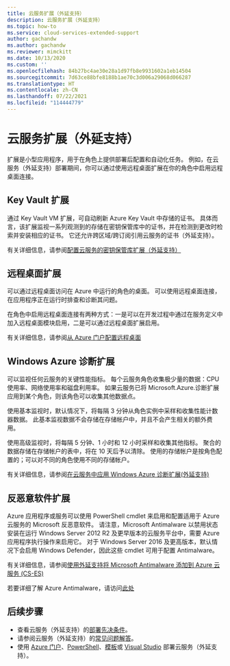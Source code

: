 ```yaml
---
title: 云服务扩展（外延支持）
description: 云服务扩展（外延支持）
ms.topic: how-to
ms.service: cloud-services-extended-support
author: gachandw
ms.author: gachandw
ms.reviewer: mimckitt
ms.date: 10/13/2020
ms.custom: ''
ms.openlocfilehash: 84b27bc4ae30e28a1d97fb8e9931602a1eb14504
ms.sourcegitcommit: 7d63ce88bfe8188b1ae70c3d006a29068d066287
ms.translationtype: HT
ms.contentlocale: zh-CN
ms.lasthandoff: 07/22/2021
ms.locfileid: "114444779"
---
```

# <a name="extensions-for-cloud-services-extended-support"></a>云服务扩展（外延支持）

扩展是小型应用程序，用于在角色上提供部署后配置和自动化任务。 例如，在云服务（外延支持）部署期间，你可以通过使用远程桌面扩展在你的角色中启用远程桌面连接。 

## <a name="key-vault-extension"></a>Key Vault 扩展

通过 Key Vault VM 扩展，可自动刷新 Azure Key Vault 中存储的证书。 具体而言，该扩展监视一系列观测到的存储在密钥保管库中的证书，并在检测到更改时检索并安装相应的证书。 它还允许跨区域/跨订阅引用云服务的证书（外延支持）。

有关详细信息，请参阅[配置云服务的密钥保管库扩展（外延支持）](./enable-key-vault-virtual-machine.md)

## <a name="remote-desktop-extension"></a>远程桌面扩展

可以通过远程桌面访问在 Azure 中运行的角色的桌面。 可以使用远程桌面连接，在应用程序正在运行时排查和诊断其问题。

在角色中启用远程桌面连接有两种方式：一是可以在开发过程中通过在服务定义中加入远程桌面模块启用，二是可以通过远程桌面扩展启用。 

有关详细信息，请参阅[从 Azure 门户配置远程桌面](enable-rdp.md)

## <a name="windows-azure-diagnostics-extension"></a>Windows Azure 诊断扩展

可以监视任何云服务的关键性能指标。 每个云服务角色收集极少量的数据：CPU 使用率、网络使用率和磁盘利用率。 如果云服务已将 Microsoft.Azure.诊断扩展应用到某个角色，则该角色可以收集其他数据点。 

使用基本监视时，默认情况下，将每隔 3 分钟从角色实例中采样和收集性能计数器数据。 此基本监视数据不会存储在存储帐户中，并且不会产生相关的额外费用。 

使用高级监视时，将每隔 5 分钟、1 小时和 12 小时采样和收集其他指标。 聚合的数据存储在存储帐户的表中，将在 10 天后予以清除。 使用的存储帐户是按角色配置的；可以对不同的角色使用不同的存储帐户。 

有关详细信息，请参阅[在云服务中应用 Windows Azure 诊断扩展(外延支持)](enable-wad.md)

## <a name="anti-malware-extension"></a>反恶意软件扩展
Azure 应用程序或服务可以使用 PowerShell cmdlet 来启用和配置适用于 Azure 云服务的 Microsoft 反恶意软件。 请注意，Microsoft Antimalware 以禁用状态安装在运行 Windows Server 2012 R2 及更早版本的云服务平台中，需要 Azure 应用程序执行操作来启用它。 对于 Windows Server 2016 及更高版本，默认情况下会启用 Windows Defender，因此这些 cmdlet 可用于配置 Antimalware。

有关详细信息，请参阅[使用外延支持将 Microsoft Antimalware 添加到 Azure 云服务 (CS-ES)](../security/fundamentals/antimalware-code-samples.md#add-microsoft-antimalware-to-azure-cloud-service-using-extended-support)

若要详细了解 Azure Antimalware，请访问[此处](../security/fundamentals/antimalware.md)



## <a name="next-steps"></a>后续步骤 
- 查看云服务（外延支持）的[部署先决条件](deploy-prerequisite.md)。
- 请参阅云服务（外延支持）的[常见问题解答](faq.yml)。
- 使用 [Azure 门户](deploy-portal.md)、[PowerShell](deploy-powershell.md)、[模板](deploy-template.md)或 [Visual Studio](deploy-visual-studio.md) 部署云服务（外延支持）。
